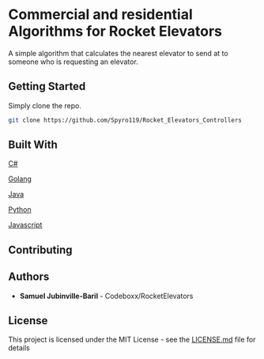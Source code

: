 # Commercial and residential Algorithms for Rocket Elevators

A simple algorithm that calculates the nearest elevator to send at to someone who is requesting an elevator.

## Getting Started

Simply clone the repo.
```bash
git clone https://github.com/Spyro119/Rocket_Elevators_Controllers
```

## Built With


[C#](Commercial_Controller/C%23)

[Golang](Commercial_Controller/Go)

[Java](Commercial_Controller/Java)

[Python](Residential_Controller/python)

[Javascript](Residential_Controller/js)

## Contributing


## Authors

* **Samuel Jubinville-Baril** - Codeboxx/RocketElevators 

## License

This project is licensed under the MIT License - see the [LICENSE.md](LICENSE) file for details
